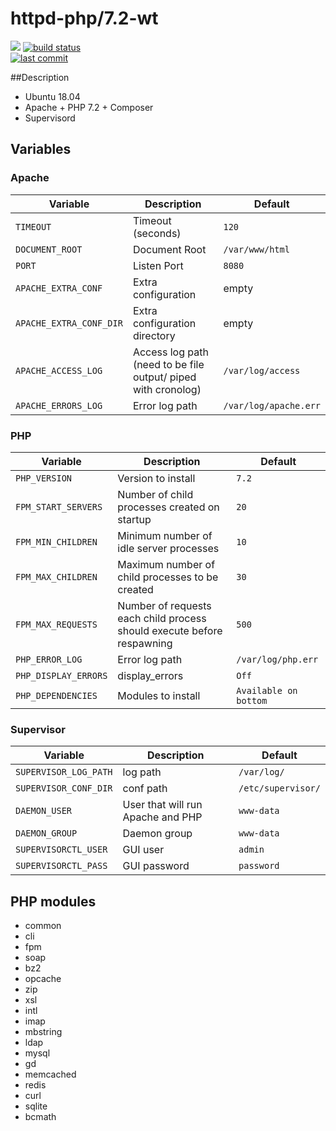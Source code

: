# httpd-php/7.2-wt
[![](https://img.shields.io/badge/Status-:-orange.svg)]()
[![build status](https://drone.fpfis.eu/api/badges/fpfis/httpd-php/status.svg?branch=release/7.2-wt)](https://drone.fpfis.eu/fpfis/httpd-php)</br>
[![last commit](https://img.shields.io/github/last-commit/fpfis/httpd-php/release/7.2-wt.svg)](https://github.com/fpfis/httpd-php/tree/release/7.2-wt)

##Description
* Ubuntu 18.04
* Apache + PHP 7.2 + Composer
* Supervisord

## Variables
### Apache
| Variable              | Description                                                 |  Default
|-----------------------|-------------------------------------------------------------|---------------------
|`TIMEOUT`              |Timeout (seconds)                                            |`120`
|`DOCUMENT_ROOT`        |Document Root                                                |`/var/www/html`
|`PORT`                 |Listen Port                                                  |`8080`
|`APACHE_EXTRA_CONF`    |Extra configuration                                          |empty
|`APACHE_EXTRA_CONF_DIR`|Extra configuration directory                                |empty
|`APACHE_ACCESS_LOG`    |Access log path (need to be file output/ piped with cronolog)|`/var/log/access`
|`APACHE_ERRORS_LOG`    |Error log path                                               |`/var/log/apache.err`
### PHP
| Variable           | Description                                                          |  Default
|--------------------|----------------------------------------------------------------------|---------------------
|`PHP_VERSION`       |Version to install                                                    |`7.2`
|`FPM_START_SERVERS` |Number of child processes created on startup                          |`20`
|`FPM_MIN_CHILDREN`  |Minimum number of idle server processes                               |`10`
|`FPM_MAX_CHILDREN`  |Maximum number of child processes to be created                       |`30`
|`FPM_MAX_REQUESTS`  |Number of requests each child process should execute before respawning|`500`
|`PHP_ERROR_LOG`     |Error log path                                                        |`/var/log/php.err`
|`PHP_DISPLAY_ERRORS`|display_errors                                                        |`Off`
|`PHP_DEPENDENCIES`  |Modules to install                                                    |`Available on bottom`
### Supervisor
| Variable            | Description                     |  Default
|---------------------|---------------------------------|------------------
|`SUPERVISOR_LOG_PATH`|log path                         |`/var/log/`
|`SUPERVISOR_CONF_DIR`|conf path                        |`/etc/supervisor/`
|`DAEMON_USER`        |User that will run Apache and PHP|`www-data`
|`DAEMON_GROUP`       |Daemon group                     |`www-data`
|`SUPERVISORCTL_USER` |GUI user                         |`admin`
|`SUPERVISORCTL_PASS` |GUI password                     |`password`

## PHP modules
* common
* cli
* fpm
* soap
* bz2
* opcache
* zip
* xsl
* intl
* imap
* mbstring
* ldap
* mysql
* gd
* memcached
* redis
* curl
* sqlite
* bcmath
